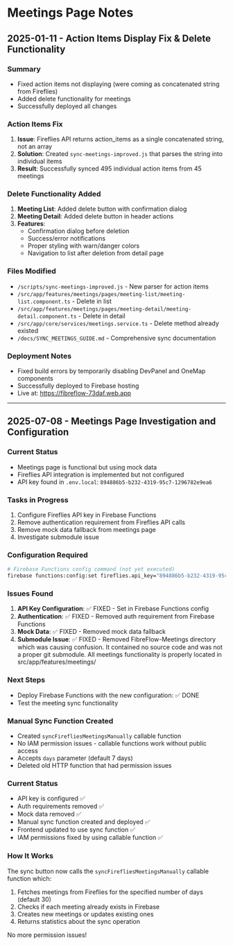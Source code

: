 # Meetings Page Notes

## 2025-01-11 - Action Items Display Fix & Delete Functionality

### Summary
- Fixed action items not displaying (were coming as concatenated string from Fireflies)
- Added delete functionality for meetings
- Successfully deployed all changes

### Action Items Fix
1. **Issue**: Fireflies API returns action_items as a single concatenated string, not an array
2. **Solution**: Created `sync-meetings-improved.js` that parses the string into individual items
3. **Result**: Successfully synced 495 individual action items from 45 meetings

### Delete Functionality Added
1. **Meeting List**: Added delete button with confirmation dialog
2. **Meeting Detail**: Added delete button in header actions
3. **Features**:
   - Confirmation dialog before deletion
   - Success/error notifications
   - Proper styling with warn/danger colors
   - Navigation to list after deletion from detail page

### Files Modified
- `/scripts/sync-meetings-improved.js` - New parser for action items
- `/src/app/features/meetings/pages/meeting-list/meeting-list.component.ts` - Delete in list
- `/src/app/features/meetings/pages/meeting-detail/meeting-detail.component.ts` - Delete in detail
- `/src/app/core/services/meetings.service.ts` - Delete method already existed
- `/docs/SYNC_MEETINGS_GUIDE.md` - Comprehensive sync documentation

### Deployment Notes
- Fixed build errors by temporarily disabling DevPanel and OneMap components
- Successfully deployed to Firebase hosting
- Live at: https://fibreflow-73daf.web.app

---

## 2025-07-08 - Meetings Page Investigation and Configuration

### Current Status
- Meetings page is functional but using mock data
- Fireflies API integration is implemented but not configured
- API key found in `.env.local`: `894886b5-b232-4319-95c7-1296782e9ea6`

### Tasks in Progress
1. Configure Fireflies API key in Firebase Functions
2. Remove authentication requirement from Fireflies API calls
3. Remove mock data fallback from meetings page
4. Investigate submodule issue

### Configuration Required
```bash
# Firebase Functions config command (not yet executed)
firebase functions:config:set fireflies.api_key="894886b5-b232-4319-95c7-1296782e9ea6"
```

### Issues Found
1. **API Key Configuration**: ✅ FIXED - Set in Firebase Functions config
2. **Authentication**: ✅ FIXED - Removed auth requirement from Firebase Functions
3. **Mock Data**: ✅ FIXED - Removed mock data fallback
4. **Submodule Issue**: ✅ FIXED - Removed FibreFlow-Meetings directory which was causing confusion. It contained no source code and was not a proper git submodule. All meetings functionality is properly located in src/app/features/meetings/

### Next Steps
- Deploy Firebase Functions with the new configuration: ✅ DONE
- Test the meeting sync functionality

### Manual Sync Function Created
- Created `syncFirefliesMeetingsManually` callable function
- No IAM permission issues - callable functions work without public access
- Accepts `days` parameter (default 7 days)
- Deleted old HTTP function that had permission issues

### Current Status
- API key is configured ✅
- Auth requirements removed ✅
- Mock data removed ✅
- Manual sync function created and deployed ✅
- Frontend updated to use sync function ✅
- IAM permissions fixed by using callable function ✅

### How It Works
The sync button now calls the `syncFirefliesMeetingsManually` callable function which:
1. Fetches meetings from Fireflies for the specified number of days (default 30)
2. Checks if each meeting already exists in Firebase
3. Creates new meetings or updates existing ones
4. Returns statistics about the sync operation

No more permission issues!